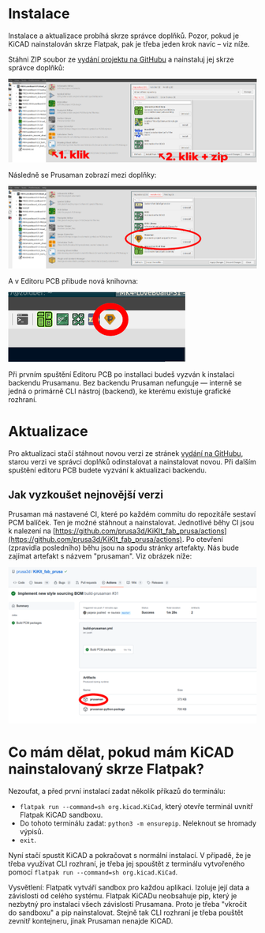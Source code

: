 # Instalace

Instalace a aktualizace probíhá skrze správce doplňků. Pozor, pokud je KiCAD
nainstalován skrze Flatpak, pak je třeba jeden krok navíc – viz níže.

Stáhni ZIP soubor ze [vydání projektu na
GitHubu](https://github.com/prusa3d/KiKIt_fab_prusa/releases) a nainstaluj jej
skrze správce doplňků:

![](resources/installation1.png)

Následně se Prusaman zobrazí mezi doplňky:

![](resources/installation2.png)

A v Editoru PCB přibude nová knihovna:

![](resources/installation3.png)

Při prvním spuštění Editoru PCB po installaci budeš vyzván k instalaci
backendu Prusamanu. Bez backendu Prusaman nefunguje — interně se jedná o
primárně CLI nástroj (backend), ke kterému existuje grafické rozhraní.

# Aktualizace

Pro aktualizaci stačí stáhnout novou verzi ze stránek [vydání na
GitHubu](https://github.com/prusa3d/KiKIt_fab_prusa/releases), starou verzi ve
správci doplňků odinstalovat a nainstalovat novou. Při dalším spuštění editoru
PCB budete vyzvání k aktualizaci backendu.

## Jak vyzkoušet nejnovější verzi

Prusaman má nastavené CI, které po každém commitu do repozitáře sestaví PCM
balíček. Ten je možné stáhnout a nainstalovat. Jednotlivé běhy CI jsou k
nalezení na
[https://github.com/prusa3d/KiKIt_fab_prusa/actions](https://github.com/prusa3d/KiKIt_fab_prusa/actions).
Po otevření (zpravidla posledního) běhu jsou na spodu stránky artefakty. Nás
bude zajímat artefakt s názvem "prusaman". Viz obrázek níže:

![](resources/actions.png)


# Co mám dělat, pokud mám KiCAD nainstalovaný skrze Flatpak?

Nezoufat, a před první instalací zadat několik příkazů do terminálu:

- `flatpak run --command=sh org.kicad.KiCad`, který otevře terminál uvnitř
  Flatpak KiCAD sandboxu.
- Do tohoto terminálu zadat: `python3 -m ensurepip`. Neleknout se hromady
  výpisů.
- `exit`.

Nyní stačí spustit KiCAD a pokračovat s normální instalací. V případě, že je
třeba využívat CLI rozhraní, je třeba jej spouštět z terminálu vytvořeného
pomocí `flatpak run --command=sh org.kicad.KiCad`.

Vysvětlení: Flatpatk vytváří sandbox pro každou aplikaci. Izoluje její data a
závislosti od celého systému. Flatpak KiCADu neobsahuje pip, který je nezbytný
pro instalaci všech závislostí Prusamana. Proto je třeba "vkročit do sandboxu" a
pip nainstalovat. Stejně tak CLI rozhraní je třeba pouštět zevnitř kontejneru,
jinak Prusaman nenajde KiCAD.

